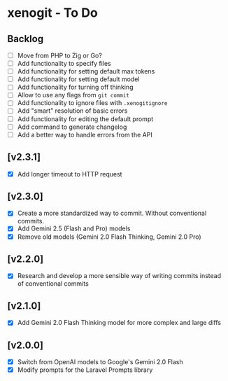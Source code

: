 # xenogit - To Do

## Backlog

- [ ] Move from PHP to Zig or Go?
- [ ] Add functionality to specify files
- [ ] Add functionality for setting default max tokens
- [ ] Add functionality for setting default model
- [ ] Add functionality for turning off thinking
- [ ] Allow to use any flags from `git commit`
- [ ] Add functionality to ignore files with `.xenogitignore`
- [ ] Add "smart" resolution of basic errors
- [ ] Add functionality for editing the default prompt
- [ ] Add command to generate changelog
- [ ] Add a better way to handle errors from the API

## [v2.3.1]

- [x] Add longer timeout to HTTP request

## [v2.3.0]

- [x] Create a more standardized way to commit. Without conventional commits.
- [x] Add Gemini 2.5 (Flash and Pro) models
- [x] Remove old models (Gemini 2.0 Flash Thinking, Gemini 2.0 Pro)

## [v2.2.0]

- [x] Research and develop a more sensible way of writing commits instead of conventional commits

## [v2.1.0]

- [x] Add Gemini 2.0 Flash Thinking model for more complex and large diffs

## [v2.0.0]

- [x] Switch from OpenAI models to Google's Gemini 2.0 Flash
- [x] Modify prompts for the Laravel Prompts library
